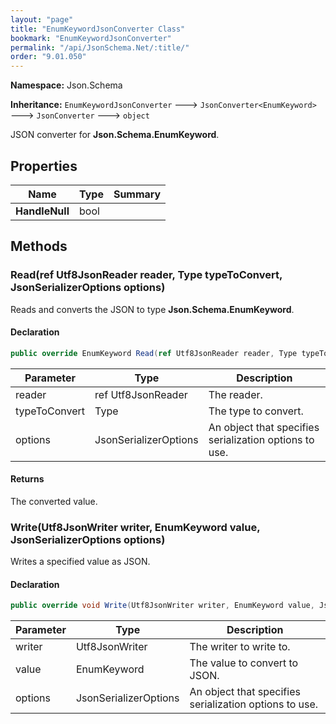 ```yaml
---
layout: "page"
title: "EnumKeywordJsonConverter Class"
bookmark: "EnumKeywordJsonConverter"
permalink: "/api/JsonSchema.Net/:title/"
order: "9.01.050"
---
```

**Namespace:** Json.Schema

**Inheritance:**
`EnumKeywordJsonConverter`
 🡒 
`JsonConverter<EnumKeyword>`
 🡒 
`JsonConverter`
 🡒 
`object`

JSON converter for **Json.Schema.EnumKeyword**.

## Properties

| Name | Type | Summary |
|---|---|---|
| **HandleNull** | bool |  |

## Methods

### Read(ref Utf8JsonReader reader, Type typeToConvert, JsonSerializerOptions options)

Reads and converts the JSON to type **Json.Schema.EnumKeyword**.

#### Declaration

```c#
public override EnumKeyword Read(ref Utf8JsonReader reader, Type typeToConvert, JsonSerializerOptions options)
```

| Parameter | Type | Description |
|---|---|---|
| reader | ref Utf8JsonReader | The reader. |
| typeToConvert | Type | The type to convert. |
| options | JsonSerializerOptions | An object that specifies serialization options to use. |


#### Returns

The converted value.

### Write(Utf8JsonWriter writer, EnumKeyword value, JsonSerializerOptions options)

Writes a specified value as JSON.

#### Declaration

```c#
public override void Write(Utf8JsonWriter writer, EnumKeyword value, JsonSerializerOptions options)
```

| Parameter | Type | Description |
|---|---|---|
| writer | Utf8JsonWriter | The writer to write to. |
| value | EnumKeyword | The value to convert to JSON. |
| options | JsonSerializerOptions | An object that specifies serialization options to use. |


